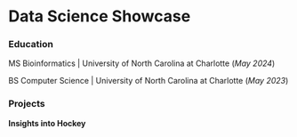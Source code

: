 # Data Science Showcase

### Education
MS Bioinformatics | University of North Carolina at Charlotte (_May 2024_) <br />

BS Computer Science | University of North Carolina at Charlotte (_May 2023_)

### Projects
**Insights into Hockey**
